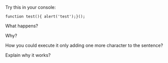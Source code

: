 Try this in your console:

	function test(){ alert('test');}();

What happens?

Why?

How you could execute it only adding one more character to the sentence?

Explain why it works?